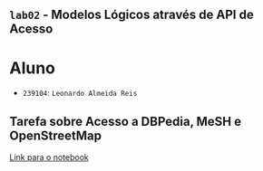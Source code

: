 ## `lab02` - Modelos Lógicos através de API de Acesso

# Aluno
* `239104`: `Leonardo Almeida Reis`

## Tarefa sobre Acesso a DBPedia, MeSH e OpenStreetMap

[Link para o notebook](notebook/lab2-logic-model-dbpedia.ipynb)
